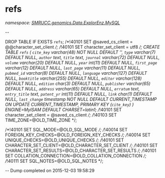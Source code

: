 ﻿# refs
_namespace: [SMRUCC.genomics.Data.ExplorEnz.MySQL](./index.md)_

--
 
 DROP TABLE IF EXISTS `refs`;
 /*!40101 SET @saved_cs_client = @@character_set_client */;
 /*!40101 SET character_set_client = utf8 */;
 CREATE TABLE `refs` (
 `cite_key` varchar(48) NOT NULL DEFAULT '',
 `type` varchar(7) DEFAULT NULL,
 `author` text,
 `title` text,
 `journal` varchar(72) DEFAULT NULL,
 `volume` varchar(20) DEFAULT NULL,
 `year` int(11) DEFAULT NULL,
 `first_page` varchar(12) DEFAULT NULL,
 `last_page` varchar(11) DEFAULT NULL,
 `pubmed_id` varchar(8) DEFAULT NULL,
 `language` varchar(127) DEFAULT NULL,
 `booktitle` varchar(255) DEFAULT NULL,
 `editor` varchar(128) DEFAULT NULL,
 `edition` char(3) DEFAULT NULL,
 `publisher` varchar(65) DEFAULT NULL,
 `address` varchar(65) DEFAULT NULL,
 `erratum` text,
 `entry_title` text,
 `patent_yr` int(11) DEFAULT NULL,
 `link` char(1) DEFAULT NULL,
 `last_change` timestamp NOT NULL DEFAULT CURRENT_TIMESTAMP ON UPDATE CURRENT_TIMESTAMP,
 PRIMARY KEY (`cite_key`)
 ) ENGINE=MyISAM DEFAULT CHARSET=latin1;
 /*!40101 SET character_set_client = @saved_cs_client */;
 /*!40103 SET TIME_ZONE=@OLD_TIME_ZONE */;
 
 /*!40101 SET SQL_MODE=@OLD_SQL_MODE */;
 /*!40014 SET FOREIGN_KEY_CHECKS=@OLD_FOREIGN_KEY_CHECKS */;
 /*!40014 SET UNIQUE_CHECKS=@OLD_UNIQUE_CHECKS */;
 /*!40101 SET CHARACTER_SET_CLIENT=@OLD_CHARACTER_SET_CLIENT */;
 /*!40101 SET CHARACTER_SET_RESULTS=@OLD_CHARACTER_SET_RESULTS */;
 /*!40101 SET COLLATION_CONNECTION=@OLD_COLLATION_CONNECTION */;
 /*!40111 SET SQL_NOTES=@OLD_SQL_NOTES */;
 
 -- Dump completed on 2015-12-03 19:58:29




